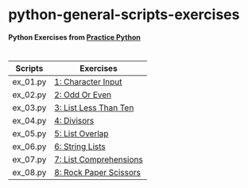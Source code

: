 # python-general-scripts-exercises

#### Python Exercises from [Practice Python](https://www.practicepython.org/)
#
#
| Scripts | Exercises|
| ------ | ------ |
| ex_01.py | [1: Character Input][exerc001] |
| ex_02.py | [2: Odd Or Even][exerc002] |
| ex_03.py | [3: List Less Than Ten][exerc003] |
| ex_04.py | [4: Divisors][exerc004] |
| ex_05.py | [5: List Overlap][exerc005] |
| ex_06.py | [6: String Lists][exerc006] |
| ex_07.py | [7: List Comprehensions][exerc007] |
| ex_08.py | [8: Rock Paper Scissors][exerc008] |

[comment]: <> ( to do list
| ex_09.py | [9: Guessing Game One][exerc009] |
| ex_10.py | [10: List Overlap Comprehensions][exerc010] |
| ex_11.py | [11: Check Primality Functions][exerc011] |
| ex_12.py | [12: List Ends][exerc012] |
| ex_13.py | [13: Fibonacci][exerc013] |
| ex_14.py | [14: List Remove Duplicates][exerc014] |
| ex_15.py | [15: Reverse Word Order][exerc015] |
| ex_16.py | [16: Password Generator][exerc016] |
| ex_17.py | [17: Decode A Web Page][exerc017] |
| ex_18.py | [18: Cows And Bulls][exerc018] |
| ex_19.py | [19: Decode A Web Page Two][exerc019] |
| ex_20.py | [20: Element Search][exerc020] |
| ex_21.py | [21: Write To A File][exerc021] |
| ex_22.py | [22: Read From File][exerc022] |
| ex_23.py | [23: File Overlap][exerc023] |
| ex_24.py | [24: Draw A Game Board][exerc024] |
| ex_25.py | [25: Guessing Game Two][exerc025] |
| ex_26.py | [26: Check Tic Tac Toe][exerc026] |
| ex_27.py | [27: Tic Tac Toe Draw][exerc027] |
| ex_28.py | [28: Max Of Three][exerc028] |
| ex_29.py | [29: Tic Tac Toe Game][exerc029] |
| ex_30.py | [30: Pick Word][exerc030] |
| ex_31.py | [31: Guess Letters][exerc031] |
| ex_32.py | [32: Hangman][exerc032] |
| ex_33.py | [33: Birthday Dictionaries][exerc033] |
| ex_34.py | [34: Birthday Json][exerc034] |
| ex_35.py | [35: Birthday Months][exerc035] |
| ex_36.py | [36: Birthday Plots][exerc036] |
)

[exerc001]: <https://www.practicepython.org/exercise/2014/01/29/01-character-input.html>
[exerc002]: <https://www.practicepython.org/exercise/2014/02/05/02-odd-or-even.html>
[exerc003]: <https://www.practicepython.org/exercise/2014/02/15/03-list-less-than-ten.html>
[exerc004]: <https://www.practicepython.org/exercise/2014/02/26/04-divisors.html>
[exerc005]: <https://www.practicepython.org/exercise/2014/03/05/05-list-overlap.html>
[exerc006]: <https://www.practicepython.org/exercise/2014/03/12/06-string-lists.html>
[exerc007]: <https://www.practicepython.org/exercise/2014/03/19/07-list-comprehensions.html>
[exerc008]: <https://www.practicepython.org/exercise/2014/03/26/08-rock-paper-scissors.html>
[exerc009]: <https://www.practicepython.org/exercise/2014/04/02/09-guessing-game-one.html>
[exerc010]: <https://www.practicepython.org/exercise/2014/04/10/10-list-overlap-comprehensions.html>
[exerc011]: <https://www.practicepython.org/exercise/2014/04/16/11-check-primality-functions.html>
[exerc012]: <https://www.practicepython.org/exercise/2014/04/25/12-list-ends.html>
[exerc013]: <https://www.practicepython.org/exercise/2014/04/30/13-fibonacci.html>
[exerc014]: <https://www.practicepython.org/exercise/2014/05/15/14-list-remove-duplicates.html>
[exerc015]: <https://www.practicepython.org/exercise/2014/05/21/15-reverse-word-order.html>
[exerc016]: <https://www.practicepython.org/exercise/2014/05/28/16-password-generator.html>
[exerc017]: <https://www.practicepython.org/exercise/2014/06/06/17-decode-a-web-page.html>
[exerc018]: <https://www.practicepython.org/exercise/2014/07/05/18-cows-and-bulls.html>
[exerc019]: <https://www.practicepython.org/exercise/2014/07/14/19-decode-a-web-page-two.html>
[exerc020]: <https://www.practicepython.org/exercise/2014/11/11/20-element-search.html>
[exerc021]: <https://www.practicepython.org/exercise/2014/11/30/21-write-to-a-file.html>
[exerc022]: <https://www.practicepython.org/exercise/2014/12/06/22-read-from-file.html>
[exerc023]: <https://www.practicepython.org/exercise/2014/12/14/23-file-overlap.html>
[exerc024]: <https://www.practicepython.org/exercise/2014/12/27/24-draw-a-game-board.html>
[exerc025]: <https://www.practicepython.org/exercise/2015/11/01/25-guessing-game-two.html>
[exerc026]: <https://www.practicepython.org/exercise/2015/11/16/26-check-tic-tac-toe.html>
[exerc027]: <https://www.practicepython.org/exercise/2015/11/26/27-tic-tac-toe-draw.html>
[exerc028]: <https://www.practicepython.org/exercise/2016/03/27/28-max-of-three.html>
[exerc029]: <https://www.practicepython.org/exercise/2016/08/03/29-tic-tac-toe-game.html>
[exerc030]: <https://www.practicepython.org/exercise/2016/09/24/30-pick-word.html>
[exerc031]: <https://www.practicepython.org/exercise/2017/01/02/31-guess-letters.html>
[exerc032]: <https://www.practicepython.org/exercise/2017/01/10/32-hangman.html>
[exerc033]: <https://www.practicepython.org/exercise/2017/01/24/33-birthday-dictionaries.html>
[exerc034]: <https://www.practicepython.org/exercise/2017/02/06/34-birthday-json.html>
[exerc035]: <https://www.practicepython.org/exercise/2017/02/28/35-birthday-months.html>
[exerc036]: <https://www.practicepython.org/exercise/2017/04/02/36-birthday-plots.html>

